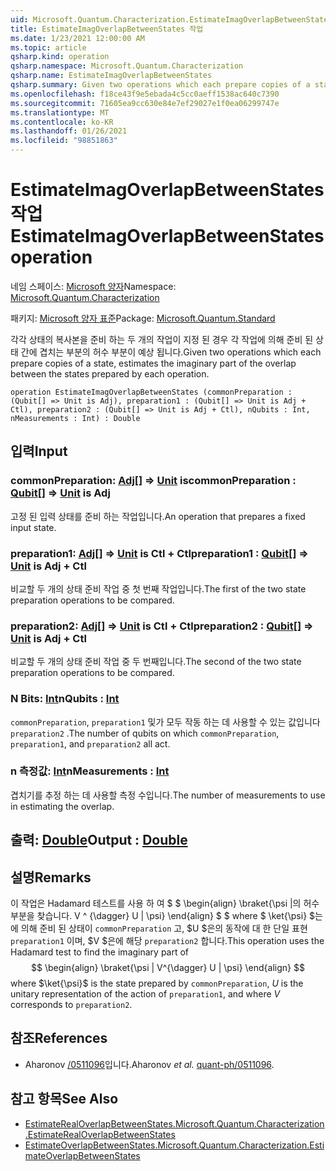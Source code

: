 ```yaml
---
uid: Microsoft.Quantum.Characterization.EstimateImagOverlapBetweenStates
title: EstimateImagOverlapBetweenStates 작업
ms.date: 1/23/2021 12:00:00 AM
ms.topic: article
qsharp.kind: operation
qsharp.namespace: Microsoft.Quantum.Characterization
qsharp.name: EstimateImagOverlapBetweenStates
qsharp.summary: Given two operations which each prepare copies of a state, estimates the imaginary part of the overlap between the states prepared by each operation.
ms.openlocfilehash: f18ce43f9e5ebada4c5cc0aeff1538ac640c7390
ms.sourcegitcommit: 71605ea9cc630e84e7ef29027e1f0ea06299747e
ms.translationtype: MT
ms.contentlocale: ko-KR
ms.lasthandoff: 01/26/2021
ms.locfileid: "98851863"
---
```

# <a name="estimateimagoverlapbetweenstates-operation"></a><span data-ttu-id="880d0-102">EstimateImagOverlapBetweenStates 작업</span><span class="sxs-lookup"><span data-stu-id="880d0-102">EstimateImagOverlapBetweenStates operation</span></span>

<span data-ttu-id="880d0-103">네임 스페이스: [Microsoft 양자](xref:Microsoft.Quantum.Characterization)</span><span class="sxs-lookup"><span data-stu-id="880d0-103">Namespace: [Microsoft.Quantum.Characterization](xref:Microsoft.Quantum.Characterization)</span></span>

<span data-ttu-id="880d0-104">패키지: [Microsoft 양자 표준](https://nuget.org/packages/Microsoft.Quantum.Standard)</span><span class="sxs-lookup"><span data-stu-id="880d0-104">Package: [Microsoft.Quantum.Standard](https://nuget.org/packages/Microsoft.Quantum.Standard)</span></span>


<span data-ttu-id="880d0-105">각각 상태의 복사본을 준비 하는 두 개의 작업이 지정 된 경우 각 작업에 의해 준비 된 상태 간에 겹치는 부분의 허수 부분이 예상 됩니다.</span><span class="sxs-lookup"><span data-stu-id="880d0-105">Given two operations which each prepare copies of a state, estimates the imaginary part of the overlap between the states prepared by each operation.</span></span>

```qsharp
operation EstimateImagOverlapBetweenStates (commonPreparation : (Qubit[] => Unit is Adj), preparation1 : (Qubit[] => Unit is Adj + Ctl), preparation2 : (Qubit[] => Unit is Adj + Ctl), nQubits : Int, nMeasurements : Int) : Double
```


## <a name="input"></a><span data-ttu-id="880d0-106">입력</span><span class="sxs-lookup"><span data-stu-id="880d0-106">Input</span></span>

### <a name="commonpreparation--qubit--unit--is-adj"></a><span data-ttu-id="880d0-107">commonPreparation: [Adj](xref:microsoft.quantum.lang-ref.qubit)[] => [Unit](xref:microsoft.quantum.lang-ref.unit)  is</span><span class="sxs-lookup"><span data-stu-id="880d0-107">commonPreparation : [Qubit](xref:microsoft.quantum.lang-ref.qubit)[] => [Unit](xref:microsoft.quantum.lang-ref.unit)  is Adj</span></span>

<span data-ttu-id="880d0-108">고정 된 입력 상태를 준비 하는 작업입니다.</span><span class="sxs-lookup"><span data-stu-id="880d0-108">An operation that prepares a fixed input state.</span></span>


### <a name="preparation1--qubit--unit--is-adj--ctl"></a><span data-ttu-id="880d0-109">preparation1: [Adj](xref:microsoft.quantum.lang-ref.qubit)[] => [Unit](xref:microsoft.quantum.lang-ref.unit)  is Ctl + Ctl</span><span class="sxs-lookup"><span data-stu-id="880d0-109">preparation1 : [Qubit](xref:microsoft.quantum.lang-ref.qubit)[] => [Unit](xref:microsoft.quantum.lang-ref.unit)  is Adj + Ctl</span></span>

<span data-ttu-id="880d0-110">비교할 두 개의 상태 준비 작업 중 첫 번째 작업입니다.</span><span class="sxs-lookup"><span data-stu-id="880d0-110">The first of the two state preparation operations to be compared.</span></span>


### <a name="preparation2--qubit--unit--is-adj--ctl"></a><span data-ttu-id="880d0-111">preparation2: [Adj](xref:microsoft.quantum.lang-ref.qubit)[] => [Unit](xref:microsoft.quantum.lang-ref.unit)  is Ctl + Ctl</span><span class="sxs-lookup"><span data-stu-id="880d0-111">preparation2 : [Qubit](xref:microsoft.quantum.lang-ref.qubit)[] => [Unit](xref:microsoft.quantum.lang-ref.unit)  is Adj + Ctl</span></span>

<span data-ttu-id="880d0-112">비교할 두 개의 상태 준비 작업 중 두 번째입니다.</span><span class="sxs-lookup"><span data-stu-id="880d0-112">The second of the two state preparation operations to be compared.</span></span>


### <a name="nqubits--int"></a><span data-ttu-id="880d0-113">N Bits: [Int](xref:microsoft.quantum.lang-ref.int)</span><span class="sxs-lookup"><span data-stu-id="880d0-113">nQubits : [Int](xref:microsoft.quantum.lang-ref.int)</span></span>

<span data-ttu-id="880d0-114">`commonPreparation`, `preparation1` 및가 모두 작동 하는 데 사용할 수 있는 값입니다 `preparation2` .</span><span class="sxs-lookup"><span data-stu-id="880d0-114">The number of qubits on which `commonPreparation`, `preparation1`, and `preparation2` all act.</span></span>


### <a name="nmeasurements--int"></a><span data-ttu-id="880d0-115">n 측정값: [Int](xref:microsoft.quantum.lang-ref.int)</span><span class="sxs-lookup"><span data-stu-id="880d0-115">nMeasurements : [Int](xref:microsoft.quantum.lang-ref.int)</span></span>

<span data-ttu-id="880d0-116">겹치기를 추정 하는 데 사용할 측정 수입니다.</span><span class="sxs-lookup"><span data-stu-id="880d0-116">The number of measurements to use in estimating the overlap.</span></span>



## <a name="output--double"></a><span data-ttu-id="880d0-117">출력: [Double](xref:microsoft.quantum.lang-ref.double)</span><span class="sxs-lookup"><span data-stu-id="880d0-117">Output : [Double](xref:microsoft.quantum.lang-ref.double)</span></span>



## <a name="remarks"></a><span data-ttu-id="880d0-118">설명</span><span class="sxs-lookup"><span data-stu-id="880d0-118">Remarks</span></span>

<span data-ttu-id="880d0-119">이 작업은 Hadamard 테스트를 사용 하 여 $ $ \begin{align} \braket{\psi |의 허수 부분을 찾습니다. V ^ {\dagger} U | \psi} \end{align} $ $ where $ \ket{\psi} $는에 의해 준비 된 상태이 `commonPreparation` 고, $U $은의 동작에 대 한 단일 표현 `preparation1` 이며, $V $은에 해당 `preparation2` 합니다.</span><span class="sxs-lookup"><span data-stu-id="880d0-119">This operation uses the Hadamard test to find the imaginary part of $$ \begin{align} \braket{\psi | V^{\dagger} U | \psi} \end{align} $$ where $\ket{\psi}$ is the state prepared by `commonPreparation`, $U$ is the unitary representation of the action of `preparation1`, and where $V$ corresponds to `preparation2`.</span></span>

## <a name="references"></a><span data-ttu-id="880d0-120">참조</span><span class="sxs-lookup"><span data-stu-id="880d0-120">References</span></span>

- <span data-ttu-id="880d0-121">Aharonov  [/0511096](https://arxiv.org/abs/quant-ph/0511096)입니다.</span><span class="sxs-lookup"><span data-stu-id="880d0-121">Aharonov *et al.* [quant-ph/0511096](https://arxiv.org/abs/quant-ph/0511096).</span></span>

## <a name="see-also"></a><span data-ttu-id="880d0-122">참고 항목</span><span class="sxs-lookup"><span data-stu-id="880d0-122">See Also</span></span>

- [<span data-ttu-id="880d0-123">EstimateRealOverlapBetweenStates.</span><span class="sxs-lookup"><span data-stu-id="880d0-123">Microsoft.Quantum.Characterization.EstimateRealOverlapBetweenStates</span></span>](xref:Microsoft.Quantum.Characterization.EstimateRealOverlapBetweenStates)
- [<span data-ttu-id="880d0-124">EstimateOverlapBetweenStates.</span><span class="sxs-lookup"><span data-stu-id="880d0-124">Microsoft.Quantum.Characterization.EstimateOverlapBetweenStates</span></span>](xref:Microsoft.Quantum.Characterization.EstimateOverlapBetweenStates)